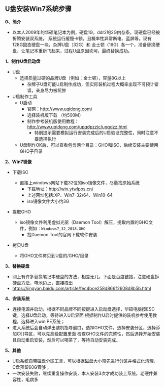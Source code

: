 ## U盘安装Win7系统步骤

**0、简介**
- 以本人2009年的华硕笔记本为例，硬盘1G，ddr2的2G内存条，现硬盘已经被折腾安装双系统，
系统运行缓慢卡顿，且概率性异常断电、蓝屏等，现有128G固态硬盘一块，杂牌U盘（32G）和
金士顿（16G）各一个，准备替换硬盘，让笔记本重新飞起来，过程U盘原因坎坷，最终替换成功。

**1、制作U盘启动盘**
- U盘
  - 选择质量过硬的品牌U盘（例如：金士顿），容量8G以上
    - 杂牌子U盘可能U启制作成功，但实际装机过程大概率出现不可预计错误，亲身尽力被坑惨
- U启制作工具
  - U启动
    - 官网：http://www.uqidong.com/
    - 选择装机版下载 （约500M）
    - 制作参考装机版使用教程：http://www.uqidong.com/upqdpzzjc/upqdzz.html
      - 特别提示需要模拟运行安装完成后的U启验证完整性，同时注意不要选择执行
  - U盘制作OK后，可以查看包含两个目录：GHO和ISO，后续安装主要使用GHO子目录
 
**2、Win7镜像**
- 下载ISO
  - 直接上windows网站下载32位的iso镜像文件，尽量找原始系统
    - 下载地址：http://win.ytwlpos.cn/
    - 上述网址包括:XP、Win7-32/64、Win10-64
    - iso镜像文件大小约3G
- 提取GHO
  - iso镜像文件利用虚拟光驱（Daemon Tool）解压，提取内置的GHO文件，例如：`Windows7_32_2018.GHO`
    - 找Daemon Tool的官网下载软件安装
    
- 拷贝U盘
  - 将GHO文件拷贝到U盘的/GHO/目录
  
 **3、替换硬盘**
 - 网上有许多替换笔记本硬盘的方法，相差无几，下面是百度链接，注意硬盘拆硬盘方法，电池边上，直接拽出
  - https://jingyan.baidu.com/article/fec4bce258d866f2608d8b5b.html

**4、安装系统**
- 连接电源并启动，根据不同品牌不同按键进入启动盘选择，华硕电脑按ESC键，选择U盘启动，等待进入U启界面 
根据制作U启时提供的装机参考使用教程，选择进入win PE系统；
- 进入系统后会自动弹出装机指导窗口，选择GHO文件，选择安装分区，选择添加C引导区，可以先高级配置里面
检查GHO文件的完整性，然后选择开始安装且自动重启安装，然后可以喝茶了，等待自动安装完成...

**5、其他**
- U启系统自带磁盘分区工具，可以根据磁盘大小预先进行分区并格式化清理，C盘预留60G管够；
- 一次安装失败，继续重复操作安装，本人安装3次才成功装上系统，老硬件兼容性，毛病多
